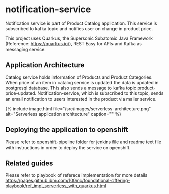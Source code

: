 # notification-service

Notification service is part of Product Catalog application. This service is subscribed to kafka topic and notifies user on change in product price.

This project uses Quarkus, the Supersonic Subatomic Java Framework (Reference: https://quarkus.io/), REST Easy for APIs and Kafka as messaging service. 

## Application Architecture
Catalog service holds information of Products and Product Categories. When price of an item in catalog service is updated the data is updated in postgresql database. This also sends a message to kafka topic product-price-updated. Notification-service, which is subscribed to this topic, sends an email notification to users interested in the product via mailer service.

{% include image.html file="/src/images/serverless-architecture.png" alt="Serverless application architecture" caption="" %}

## Deploying the application to openshift
Please refer to openshift-pipeline folder for jenkins file and readme text file with instructions in order to deploy the service on openshift.

## Related guides
Please refer to playbook of referece implementation for more details https://pages.github.ibm.com/100mc/foundational-offering-playbook/ref_impl_serverless_with_quarkus.html
